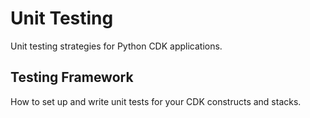 # Unit Testing

Unit testing strategies for Python CDK applications.

## Testing Framework

How to set up and write unit tests for your CDK constructs and stacks.